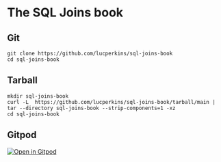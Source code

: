 # The SQL Joins book

## Git

```shell
git clone https://github.com/lucperkins/sql-joins-book
cd sql-joins-book
```

## Tarball

```shell
mkdir sql-joins-book
curl -L  https://github.com/lucperkins/sql-joins-book/tarball/main | tar --directory sql-joins-book --strip-components=1 -xz
cd sql-joins-book
```

## Gitpod

[![Open in Gitpod](https://gitpod.io/button/open-in-gitpod.svg)](https://gitpod.io/#https://github.com/lucperkins/sql-joins-book)
